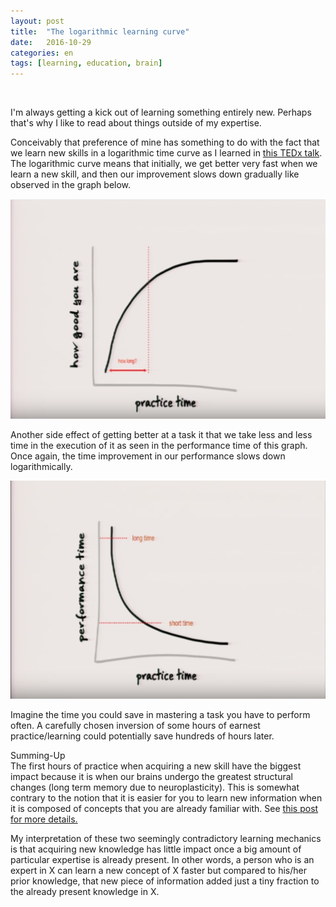 ```yaml
---
layout: post
title:  "The logarithmic learning curve"
date:   2016-10-29
categories: en
tags: [learning, education, brain]
---
```

<div class="fb-like" data-href="http://karlheinzniebuhr.github.io/en/2016/10/29/the-logarithmic-learning-curve/" data-layout="button_count" data-action="recommend" data-size="small" data-show-faces="true" data-share="true"></div><br>


I'm always getting a kick out of learning something entirely new. Perhaps that's why I like to read about things outside of my expertise.

Conceivably that preference of mine has something to do with the fact that we learn new skills in a logarithmic time curve as I learned in [this TEDx talk](https://www.youtube.com/watch?v=5MgBikgcWnY&ab_channel=TEDxTalks). The logarithmic curve means that initially, we get better very fast when we learn a new skill, and then our improvement slows down gradually like observed in the graph below.

![](/images/posts/how-good.png)

Another side effect of getting better at a task it that we take less and less time in the execution of it as seen in the performance time of this graph. Once again, the time improvement in our performance slows down logarithmically.

![](/images/posts/performance-time.png)

Imagine the time you could save in mastering a task you have to perform often. A carefully chosen inversion of some hours of earnest practice/learning could potentially save hundreds of hours later.

Summing-Up  
The first hours of practice when acquiring a new skill have the biggest impact because it is when our brains undergo the greatest structural changes (long term memory due to neuroplasticity). This is somewhat contrary to the notion that it is easier for you to learn new information when it is composed of concepts that you are already familiar with. See [this post for more details.]()

My interpretation of these two seemingly contradictory learning mechanics is that acquiring new knowledge has little impact once a big amount of particular expertise is already present. In other words, a person who is an expert in X can learn a new concept of X faster but compared to his/her prior knowledge, that new piece of information added just a tiny fraction to the already present knowledge in X.
